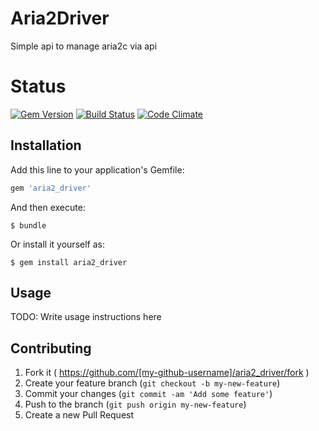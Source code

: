 # Aria2Driver

Simple api to manage aria2c via api

# Status
[![Gem Version](https://badge.fury.io/rb/aria2_driver.svg)](http://badge.fury.io/rb/aria2_driver)
[![Build Status](http://img.shields.io/travis/OverHillLab/aria2_driver/master.svg)](https://travis-ci.org/OverHillLab/aria2_driver?branch=master)
[![Code Climate](http://img.shields.io/codeclimate/github/OverHillLab/aria2_driver.svg)](https://codeclimate.com/github/OverHillLab/aria2_driver)

## Installation

Add this line to your application's Gemfile:

```ruby
gem 'aria2_driver'
```

And then execute:

    $ bundle

Or install it yourself as:

    $ gem install aria2_driver

## Usage

TODO: Write usage instructions here

## Contributing

1. Fork it ( https://github.com/[my-github-username]/aria2_driver/fork )
2. Create your feature branch (`git checkout -b my-new-feature`)
3. Commit your changes (`git commit -am 'Add some feature'`)
4. Push to the branch (`git push origin my-new-feature`)
5. Create a new Pull Request
